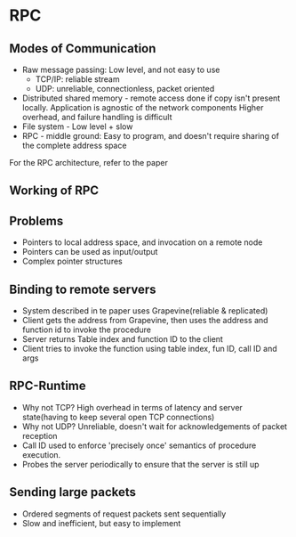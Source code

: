 # RPC

## Modes of Communication
* Raw message passing: Low level, and not easy to use
    * TCP/IP: reliable stream
    * UDP: unreliable, connectionless, packet oriented
* Distributed shared memory - remote access done if copy isn't present locally. Application is agnostic of the network components
    Higher overhead, and failure handling is difficult
* File system - Low level + slow
* RPC - middle ground: Easy to program,  and doesn't require sharing of the complete address space

For the RPC architecture, refer to the paper

## Working of RPC

## Problems
* Pointers to local address space, and invocation on a remote node
* Pointers can be used as input/output
* Complex pointer structures

## Binding to remote servers
* System described in te paper uses Grapevine(reliable & replicated)
* Client gets the address from Grapevine, then uses the address and function id to invoke the procedure
* Server returns Table index and function ID to the client
* Client tries to invoke the function using table index, fun ID, call ID and args

## RPC-Runtime
* Why not TCP? High overhead in terms of latency and server state(having to keep several open TCP connections)
* Why not UDP? Unreliable, doesn't wait for acknowledgements of packet reception
* Call ID used to enforce 'precisely once' semantics of procedure execution.
* Probes the server periodically to ensure that the server is still up

## Sending large packets
* Ordered segments of request packets sent sequentially
* Slow and inefficient, but easy to implement


